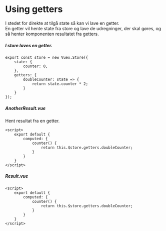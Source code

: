 # Using getters
I stedet for direkte at tilgå state så kan vi lave en getter.  
En getter vil hente state fra store og lave de udregninger, der skal gøres, og så henter komponenten resultatet fra getters.  
##### I store laves en getter.  
```
export const store = new Vuex.Store({
    state: {
        counter: 0,
    },
    getters: {
        doubleCounter: state => {
            return state.counter * 2;
        }
    }
});
```
##### AnotherResult.vue
Hent resultat fra en getter.  
```
<script>
    export default {
        computed: {
            counter() {
                return this.$store.getters.doubleCounter;
            }
        }
    }
</script>
```
##### Result.vue
```
<script>
    export default {
        computed: {
            counter() {
                return this.$store.getters.doubleCounter;
            }
        }
    }
</script>
```
